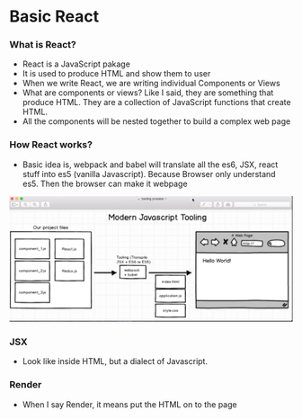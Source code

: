# Basic React

### What is React?
- React is a JavaScript pakage
- It is used to produce HTML and show them to user
- When we write React, we are writing individual Components or Views
- What are components or views? Like I said, they are something that produce HTML. They are a collection of JavaScript functions that create HTML. 
- All the components will be nested together to build a complex web page

### How React works?
- Basic idea is, webpack and babel will translate all the es6, JSX, react stuff into es5 (vanilla Javascript). Because Browser only understand es5. Then the browser can make it webpage

![alt tag](/Resources/ModernJavaScriptTooling.png)

### JSX
- Look like inside HTML, but a dialect of Javascript. 
### Render
- When I say Render, it means put the HTML on to the page
